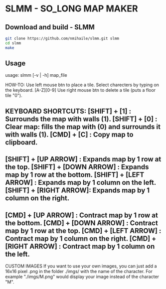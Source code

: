 # SLMM - SO_LONG MAP MAKER

## Download and build - SLMM
```bash
git clone https://github.com/nmihaile/slmm.git slmm
cd slmm
make
```

## Usage
usage: slmm [-v | -h] map_file

HOW-TO:
Use left mouse btn to place a tile.
Select charecters by typing on the keyboard. [A-Z][0-9]
Use right mouse btn to delete a tile (puts a floor tile "0").

KEYBOARD SHORTCUTS:
[SHIFT] + [1]          : Surrounds the map with walls (1).
[SHIFT] + [0]          : Clear map: fills the map with (0) and surrounds it with walls (1).
[CMD]   + [C]          : Copy map to clipboard.
--
[SHIFT] + [UP ARROW]   : Expands map by 1 row at the top.
[SHIFT] + [DOWN ARROW] : Expands map by 1 row at the bottom.
[SHIFT] + [LEFT ARROW] : Expands map by 1 column on the left.
[SHIFT] + [RIGHT ARROW]: Expands map by 1 column on the right.
--
[CMD] + [UP ARROW]     : Contract map by 1 row at the bottom.
[CMD] + [DOWN ARROW]   : Contract map by 1 row at the top.
[CMD] + [LEFT ARROW]   : Contract map by 1 column on the right.
[CMD] + [RIGHT ARROW]  : Contract map by 1 column on the left.
--

CUSTOM IMAGES
If you want to use your own images, you can just add a 16x16 pixel .png
in the folder ./imgs/ with the name of the character.
For example "./imgs/M.png" would display your image instead of
the character "M".
